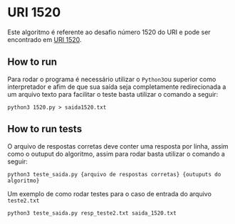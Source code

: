 
# URI 1520
Este algoritmo é referente ao desafio número 1520 do URI e pode ser encontrado em [URI 1520](https://www.urionlinejudge.com.br/judge/pt/problems/view/1520).

## How to run

Para rodar o programa é necessário utilizar o `Python3`ou superior como interpretador e afim de que sua saída seja completamente redirecionada a um arquivo texto para facilitar o teste basta utilizar o comando a seguir:
    
    python3 1520.py > saida1520.txt

## How to run tests

O arquivo de respostas corretas deve conter uma resposta por linha, assim como o outuput do algoritmo, assim para rodar basta utilizar o comando a seguir:

    python3 teste_saida.py {arquivo de respostas corretas} {outuputs do algoritmo}

Um exemplo de como rodar testes para o caso de entrada do arquivo `teste2.txt`

    python3 teste_saida.py resp_teste2.txt saida_1520.txt
